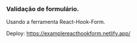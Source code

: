 ### Validação de formulário.
Usando a ferramenta React-Hook-Form.

Deploy: https://examplereacthookform.netlify.app/

